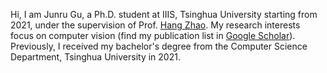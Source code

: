 <!-- 
## Hi there 👋 
-->

Hi, I am Junru Gu, a Ph.D. student at IIIS, Tsinghua University starting from 2021, under the supervision of Prof. [Hang Zhao](https://hangzhaomit.github.io/). My research interests focus on computer vision (find my publication list in [Google Scholar](https://scholar.google.com/citations?user=FPvo18QAAAAJ)). Previously, I received my bachelor's degree from the Computer Science Department, Tsinghua University in 2021.

<!--
**GentleSmile/GentleSmile** is a ✨ _special_ ✨ repository because its `README.md` (this file) appears on your GitHub profile.

Here are some ideas to get you started:

- 🔭 I’m currently working on ...
- 🌱 I’m currently learning ...
- 👯 I’m looking to collaborate on ...
- 🤔 I’m looking for help with ...
- 💬 Ask me about ...
- 📫 How to reach me: ...
- 😄 Pronouns: ...
- ⚡ Fun fact: ...
-->
